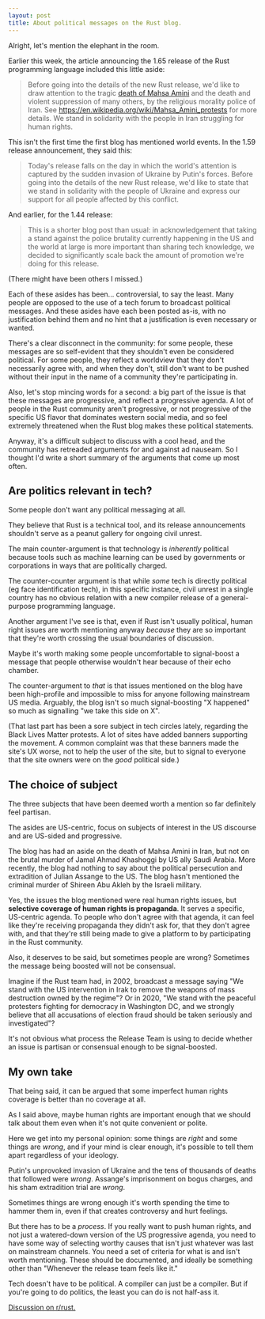 ```yaml
---
layout: post
title: About political messages on the Rust blog.
---
```


Alright, let's mention the elephant in the room.

Earlier this week, the article announcing the 1.65 release of the Rust programming language included this little aside:

> Before going into the details of the new Rust release, we'd like to draw attention to the tragic [death of Mahsa Amini](https://en.wikipedia.org/wiki/Death_of_Mahsa_Amini) and the death and violent suppression of many others, by the religious morality police of Iran. See https://en.wikipedia.org/wiki/Mahsa_Amini_protests for more details. We stand in solidarity with the people in Iran struggling for human rights.

This isn't the first time the first blog has mentioned world events. In the 1.59 release announcement, they said this:

> Today's release falls on the day in which the world's attention is captured by the sudden invasion of Ukraine by Putin's forces. Before going into the details of the new Rust release, we'd like to state that we stand in solidarity with the people of Ukraine and express our support for all people affected by this conflict.

And earlier, for the 1.44 release:

> This is a shorter blog post than usual: in acknowledgement that taking a stand against the police brutality currently happening in the US and the world at large is more important than sharing tech knowledge, we decided to significantly scale back the amount of promotion we're doing for this release.

(There might have been others I missed.)

Each of these asides has been... controversial, to say the least. Many people are opposed to the use of a tech forum to broadcast political messages. And these asides have each been posted as-is, with no justification behind them and no hint that a justification is even necessary or wanted.

There's a clear disconnect in the community: for some people, these messages are so self-evident that they shouldn't even be considered political. For some people, they reflect a worldview that they don't necessarily agree with, and when they don't, still don't want to be pushed without their input in the name of a community they're participating in.

Also, let's stop mincing words for a second: a big part of the issue is that these messages are progressive, and reflect a progressive agenda. A lot of people in the Rust community aren't progressive, or not progressive of the specific US flavor that dominates western social media, and so feel extremely threatened when the Rust blog makes these political statements.

Anyway, it's a difficult subject to discuss with a cool head, and the community has retreaded arguments for and against ad nauseam. So I thought I'd write a short summary of the arguments that come up most often.


## Are politics relevant in tech?

Some people don't want any political messaging at all.

They believe that Rust is a technical tool, and its release announcements shouldn't serve as a peanut gallery for ongoing civil unrest.

The main counter-argument is that technology is *inherently* political because tools such as machine learning can be used by governments or corporations in ways that are politically charged.

The counter-counter argument is that while *some* tech is directly political (eg face identification tech), in this specific instance, civil unrest in a single country has no obvious relation with a new compiler release of a general-purpose programming language.

Another argument I've see is that, even if Rust isn't usually political, human right issues are worth mentioning anyway *because* they are so important that they're worth crossing the usual boundaries of discussion.

Maybe it's worth making some people uncomfortable to signal-boost a message that people otherwise wouldn't hear because of their echo chamber.

The counter-argument to *that* is that issues mentioned on the blog have been high-profile and impossible to miss for anyone following mainstream US media. Arguably, the blog isn't so much signal-boosting "X happened" so much as signalling "we take this side on X".

(That last part has been a sore subject in tech circles lately, regarding the Black Lives Matter protests. A lot of sites have added banners supporting the movement. A common complaint was that these banners made the site's UX worse, not to help the user of the site, but to signal to everyone that the site owners were on the *good* political side.)


## The choice of subject

The three subjects that have been deemed worth a mention so far definitely feel partisan.

The asides are US-centric, focus on subjects of interest in the US discourse and are US-sided and progressive.

The blog has had an aside on the death of Mahsa Amini in Iran, but not on the brutal murder of Jamal Ahmad Khashoggi by US ally Saudi Arabia. More recently, the blog had nothing to say about the political persecution and extradition of Julian Assange to the US. The blog hasn't mentioned the criminal murder of Shireen Abu Akleh by the Israeli military.

Yes, the issues the blog mentioned were real human rights issues, but **selective coverage of human rights is propaganda**. It serves a specific, US-centric agenda. To people who don't agree with that agenda, it can feel like they're receiving propaganda they didn't ask for, that they don't agree with, and that they're still being made to give a platform to by participating in the Rust community.

Also, it deserves to be said, but sometimes people are wrong? Sometimes the message being boosted will not be consensual.

Imagine if the Rust team had, in 2002, broadcast a message saying "We stand with the US intervention in Irak to remove the weapons of mass destruction owned by the regime"? Or in 2020, "We stand with the peaceful protesters fighting for democracy in Washington DC, and we strongly believe that all accusations of election fraud should be taken seriously and investigated"?

It's not obvious what process the Release Team is using to decide whether an issue is partisan or consensual enough to be signal-boosted.


## My own take

That being said, it can be argued that some imperfect human rights coverage is better than no coverage at all.

As I said above, maybe human rights are important enough that we should talk about them even when it's not quite convenient or polite.

Here we get into my personal opinion: some things are *right* and some things are *wrong*, and if your mind is clear enough, it's possible to tell them apart regardless of your ideology.

Putin's unprovoked invasion of Ukraine and the tens of thousands of deaths that followed were *wrong*. Assange's imprisonment on bogus charges, and his sham extradition trial are *wrong*.

Sometimes things are wrong enough it's worth spending the time to hammer them in, even if that creates controversy and hurt feelings.

But there has to be a *process*. If you really want to push human rights, and not just a watered-down version of the US progressive agenda, you need to have some way of selecting worthy causes that isn't just whatever was last on mainstream channels. You need a set of criteria for what is and isn't worth mentioning. These should be documented, and ideally be something other than "Whenever the release team feels like it."

Tech doesn't have to be political. A compiler can just be a compiler. But if you're going to do politics, the least you can do is not half-ass it.

[Discussion on r/rust.](https://www.reddit.com/r/rust/comments/ymrpah/about_political_messages_on_the_rust_blog/)
